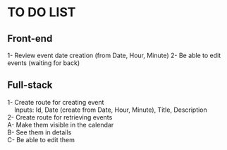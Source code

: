 # TO DO LIST  
  
## Front-end  
1- Review event date creation (from Date, Hour, Minute)
2- Be able to edit events (waiting for back)  
  
  
## Full-stack  
1- Create route for creating event  
&nbsp;&nbsp;&nbsp;&nbsp;Inputs: Id, Date (create from Date, Hour, Minute), Title, Description  
2- Create route for retrieving events  
    A- Make them visible in the calendar  
    B- See them in details  
    C- Be able to edit them  
